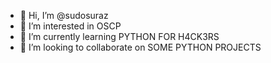 - 👋 Hi, I’m @sudosuraz
- 👀 I’m interested in OSCP
- 🌱 I’m currently learning PYTHON FOR H4CK3RS
- 💞️ I’m looking to collaborate on SOME PYTHON PROJECTS

<!---
sudosuraz/sudosuraz is a ✨ special ✨ repository because its `README.md` (this file) appears on your GitHub profile.
You can click the Preview link to take a look at your changes.
--->
